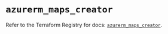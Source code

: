 # `azurerm_maps_creator`

Refer to the Terraform Registry for docs: [`azurerm_maps_creator`](https://registry.terraform.io/providers/hashicorp/azurerm/3.90.0/docs/resources/maps_creator).
